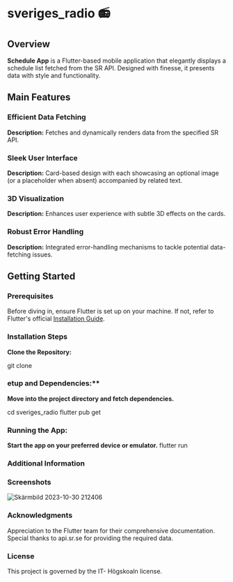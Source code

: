 # sveriges_radio 📻

## Overview

**Schedule App** is a Flutter-based mobile application that elegantly displays a schedule list fetched from the SR API. Designed with finesse, it presents data with style and functionality.

## Main Features

### Efficient Data Fetching
**Description:** Fetches and dynamically renders data from the specified SR API.

### Sleek User Interface
**Description:** Card-based design with each showcasing an optional image (or a placeholder when absent) accompanied by related text.

### 3D Visualization
**Description:** Enhances user experience with subtle 3D effects on the cards.

### Robust Error Handling
**Description:** Integrated error-handling mechanisms to tackle potential data-fetching issues.

## Getting Started

### Prerequisites

Before diving in, ensure Flutter is set up on your machine. If not, refer to Flutter's official [Installation Guide](https://flutter.dev/docs/get-started/install).

### Installation Steps
**Clone the Repository:**

git clone 

### etup and Dependencies:**
**Move into the project directory and fetch dependencies.**

cd sveriges_radio
flutter pub get

### Running the App:
**Start the app on your preferred device or emulator.**
flutter run

### Additional Information

### Screenshots
![Skärmbild 2023-10-30 212406](https://github.com/alex88g/sveriges_radio/assets/113544188/e6865a57-437a-421e-9e16-621ae62e46f7)

### Acknowledgments
Appreciation to the Flutter team for their comprehensive documentation.
Special thanks to api.sr.se for providing the required data.

### License
This project is governed by the IT- Högskoaln license.
